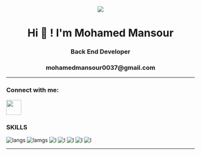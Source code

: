 <div align = "center">
<img src="https://media.giphy.com/media/fwbZnTftCXVocKzfxR/giphy.gif">
</div>
<h1 align="center">Hi 👋 ! I'm Mohamed Mansour</h1>
<h3 align="center">Back End Developer </h3>
<h3 align="center">mohamedmansour0037@gmail.com</h3>
<hr>


<h3 align="left">Connect with me:</h3>
<p align="left">

<a href="[https://www.linkedin.com/in/mohamed-el-gebaly-18a40a299/](https://www.linkedin.com/in/mohamed-el-gebaly-18a40a299/)" target="blank"><img align="center" 
src="https://skillicons.dev/icons?i=linkedin" alt="" height="40" width="40" /></a>
</p>

### SKILLS
![langs](https://img.shields.io/badge/CSS3-1572B6?style=for-the-badge&logo=css3&logoColor=white)
![lamgs](https://img.shields.io/badge/Laravel-FF2D20?style=for-the-badge&logo=laravel&logoColor=white)
![l](https://img.shields.io/badge/HTML5-E34F26?style=for-the-badge&logo=html5&logoColor=white)
![l](https://img.shields.io/badge/C%2B%2B-00599C?style=for-the-badge&logo=c%2B%2B&logoColor=white)
![l](https://img.shields.io/badge/C%23-00599C?style=for-the-badge&logo=c%2B%2B&logoColor=white)
![l](https://img.shields.io/badge/MySQL-00000F?style=for-the-badge&logo=mysql&logoColor=white)
![l](https://img.shields.io/badge/PHP-777BB4?style=for-the-badge&logo=php&logoColor=white)
<hr>

